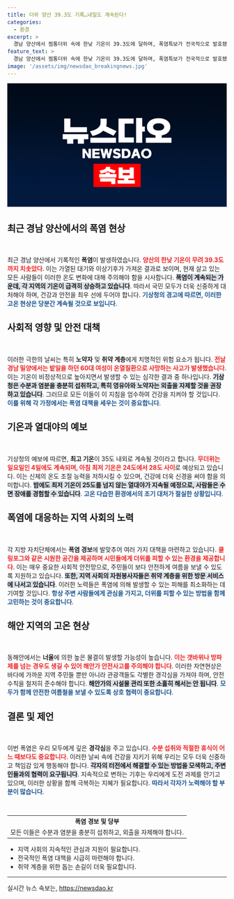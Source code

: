 ```yaml
---
title: 더위 양산 39.3도 기록…내일도 계속된다!
categories:
  - 환경
excerpt: >
  경남 양산에서 찜통더위 속에 한낮 기온이 39.3도에 달하며, 폭염특보가 전국적으로 발효됐다. 무더위가 지속되는 가운데, 열사병 의심으로 사망하는 사건까지 발생해 경각심을 고취시키고 있다.
feature_text: >
  경남 양산에서 찜통더위 속에 한낮 기온이 39.3도에 달하며, 폭염특보가 전국적으로 발효됐다. 무더위가 지속되는 가운데, 열사병 의심으로 사망하는 사건까지 발생해 경각심을 고취시키고 있다.
image: '/assets/img/newsdao_breakingnews.jpg'
---
```


<p><img src="/assets/img/newsdao_breakingnews.jpg" alt="flaretime 속보" /></p>

<h2 data-ke-size="size26">최근 경남 양산에서의 폭염 현상</h2>

<p data-ke-size="size16">&nbsp;</p>

<p>최근 경남 양산에서 기록적인 <b>폭염</b>이 발생하였습니다. <b><span style="color: #ee2323;">양산의 한낮 기온이 무려 39.3도까지 치솟았다</span></b>. 이는 가열된 대기와 이상기후가 가져온 결과로 보이며, 현재 살고 있는 모든 사람들이 이러한 온도 변화에 대해 주의해야 함을 시사합니다. <b><span style="background-color: #21538527;">폭염이 계속되는 가운데, 각 지역의 기온이 급격히 상승하고 있습니다</span></b>. 따라서 국민 모두가 더욱 신중하게 대처해야 하며, 건강과 안전을 최우 선에 두어야 합니다. <b><span style="color: #1a5490;">기상청의 경고에 따르면, 이러한 고온 현상은 당분간 계속될 것으로 보입니다</span></b>.</p>

<h2 data-ke-size="size26">사회적 영향 및 안전 대책</h2>

<p data-ke-size="size16">&nbsp;</p>

<p>이러한 극한의 날씨는 특히 <b>노약자</b> 및 <b>취약 계층</b>에게 치명적인 위험 요소가 됩니다. <b><span style="color: #ee2323;">전날 경남 밀양에서는 밭일을 하던 60대 여성이 온열질환으로 사망하는 사고가 발생했습니다</span></b>. 이는 기온이 비정상적으로 높아지면서 발생할 수 있는 심각한 결과 중 하나입니다. <b><span style="background-color: #21538527;">기상청은 수분과 염분을 충분히 섭취하고, 특히 영유아와 노약자는 외출을 자제할 것을 권장하고 있습니다</span></b>. 그러므로 모든 이들이 이 지침을 엄수하여 건강을 지켜야 할 것입니다. <b><span style="color: #1a5490;">이를 위해 각 가정에서는 폭염 대책을 세우는 것이 중요합니다</span></b>.</p>

<h2 data-ke-size="size26">기온과 열대야의 예보</h2>

<p data-ke-size="size16">&nbsp;</p>

<p>기상청의 예보에 따르면, <b>최고 기온</b>이 35도 내외로 계속될 것이라고 합니다. <b><span style="color: #ee2323;">무더위는 일요일인 4일에도 계속되며, 아침 최저 기온은 24도에서 28도 사이</span></b>로 예상되고 있습니다. 이는 신체의 온도 조절 능력을 저하시킬 수 있으며, 건강에 더욱 신경을 써야 함을 의미합니다. <b><span style="background-color: #21538527;">밤에도 최저 기온이 25도를 넘지 않는 열대야가 지속될 예정으로, 사람들은 수면 장애를 경험할 수 있습니다</span></b>. <b><span style="color: #1a5490;">고온 다습한 환경에서의 조기 대처가 절실한 상황입니다</span></b>.</p>

<h2 data-ke-size="size26">폭염에 대응하는 지역 사회의 노력</h2>

<p data-ke-size="size16">&nbsp;</p>

<p>각 지방 자치단체에서는 <b>폭염 경보</b>에 발맞추어 여러 가지 대책을 마련하고 있습니다. <b><span style="color: #ee2323;">쿨링포그와 같은 시원한 공간을 제공하며 시민들에게 더위를 피할 수 있는 환경을 제공합니다</span></b>. 이는 매우 중요한 사회적 안전망으로, 주민들이 보다 안전하게 여름을 보낼 수 있도록 지원하고 있습니다. <b><span style="background-color: #21538527;">또한, 지역 사회의 자원봉사자들은 취약 계층을 위한 방문 서비스에 나서고 있습니다</span></b>. 이러한 노력들은 폭염에 의해 발생할 수 있는 피해를 최소화하는 데 기여할 것입니다. <b><span style="color: #1a5490;">항상 주변 사람들에게 관심을 가지고, 더위를 피할 수 있는 방법을 함께 고민하는 것이 중요합니다</span></b>.</p>

<h2 data-ke-size="size26">해안 지역의 고온 현상</h2>

<p data-ke-size="size16">&nbsp;</p>

<p>동해안에서는 <b>너울</b>에 의한 높은 물결이 발생할 가능성이 높습니다. <b><span style="color: #ee2323;">이는 갯바위나 방파제를 넘는 경우도 생길 수 있어 해안가 안전사고를 주의해야 합니다</span></b>. 이러한 자연현상은 바다에 가까운 지역 주민들 뿐만 아니라 관광객들도 각별한 경각심을 가져야 하며, 안전 수칙을 철저히 준수해야 합니다. <b><span style="background-color: #21538527;">해안가의 시설물 관리 또한 소홀히 해서는 안 됩니다</span></b>. <b><span style="color: #1a5490;">모두가 함께 안전한 여름철을 보낼 수 있도록 상호 협력이 중요합니다</span></b>.</p>

<h2 data-ke-size="size26">결론 및 제언</h2>

<p data-ke-size="size16">&nbsp;</p>

<p>이번 폭염은 우리 모두에게 깊은 <b>경각심</b>을 주고 있습니다. <b><span style="color: #ee2323;">수분 섭취와 적절한 휴식이 어느 때보다도 중요합니다</span></b>. 이러한 날씨 속에 건강을 지키기 위해 우리는 모두 더욱 신중하고 책임감 있게 행동해야 합니다. <b><span style="background-color: #21538527;">각자의 터전에서 해결할 수 있는 방법을 모색하고, 주변인들과의 협력이 요구됩니다</span></b>. 지속적으로 변하는 기후는 우리에게 도전 과제를 안기고 있으며, 이러한 상황을 함께 극복하는 지혜가 필요합니다. <b><span style="color: #1a5490;">따라서 각자가 노력해야 할 부분이 많습니다</span></b>. </p>

<p data-ke-size="size16">&nbsp;</p>

<table style="width: 100%;">
    <tr>
        <td style="text-align: center; height: 17px;"><b>폭염 경보 및 당부</b></td>
    </tr>
    <tr>
        <td>모든 이들은 수분과 염분을 충분히 섭취하고, 외출을 자제해야 합니다.</td>
    </tr>
</table>

<ul>
    <li>지역 사회의 지속적인 관심과 지원이 필요합니다.</li>
    <li>전국적인 폭염 대책을 시급히 마련해야 합니다.</li>
    <li>취약 계층을 위한 돕는 손길이 더욱 필요합니다.</li>
</ul>

<hr>
실시간 뉴스 속보는, <a href="https://newsdao.kr" rel="dofollow">https://newsdao.kr</a>


